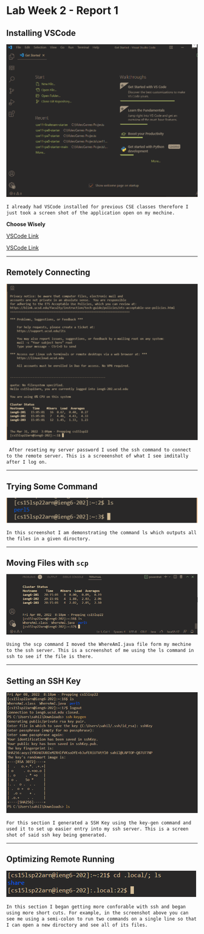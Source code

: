 # Lab Week 2 - Report 1
## Installing VSCode
![Image](VSCode.png)

    I already had VSCode installed for previous CSE classes therefore I just took a screen shot of the application open on my mechine. 

**Choose Wisely**

[VSCode Link](https://youtu.be/dQw4w9WgXcQ)

[VSCode Link](https://code.visualstudio.com/)
***
 ## Remotely Connecting 
 ![Image](ReomtelyConnecting.png)

     After reseting my server password I used the ssh command to connect to the remote server. This is a screeenshot of what I see imditally after I log on. 
 ***
 ## Trying Some Command
![Image](TryingCommands.png)

    In this screenshot I am demonstrating the command ls which outputs all the files in a given diroctory.

***
## Moving Files with `scp`
![Image](MoveingFIles.png)

    Using the scp command I moved the WhereAmI.java file form my mechine to the ssh server. This is a screenshot of me using the ls command in ssh to see if the file is there.

***
## Setting an SSH Key
![Image](key.png)

    For this section I generated a SSH Key using the key-gen command and used it to set up easier entry into my ssh server. This is a screen shot of said ssh key being generated.
 
 ***

 ## Optimizing Remote Running
 ![Image](remoterunning.png)

    In this section I began getting more conforable with ssh and began using more short cuts. For example, in the screenshot above you can see me using a semi-colon to run two commands on a single line so that I can open a new diroctory and see all of its files. 